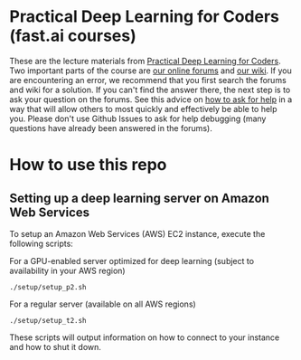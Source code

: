 # Practical Deep Learning for Coders (fast.ai courses)

These are the lecture materials from [Practical Deep Learning for Coders](http://course.fast.ai/). Two important parts of the course are  [our online forums](http://forums.fast.ai/) and [our wiki](http://wiki.fast.ai/index.php/Main_Page).  If you are encountering an error, we recommend that you first search the forums and wiki for a solution.  If you can't find the answer there, the next step is to ask your question on the forums.  See this advice on [how to ask for help](http://wiki.fast.ai/index.php/How_to_ask_for_Help) in a way that will allow others to most quickly and effectively be able to help you.  Please don't use Github Issues to ask for help debugging (many questions have already been answered in the forums).

# How to use this repo

## Setting up a deep learning server on Amazon Web Services

To setup an Amazon Web Services (AWS) EC2 instance, execute the following scripts:

For a GPU-enabled server optimized for deep learning (subject to availability in your AWS region)
```
./setup/setup_p2.sh
```
For a regular server (available on all AWS regions) 
```
./setup/setup_t2.sh
```

These scripts will output information on how to connect to your instance and how to shut it down.
